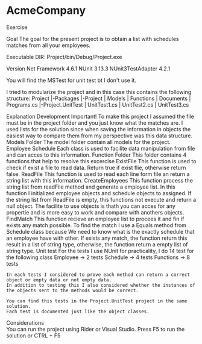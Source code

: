 # AcmeCompany
Exercise

Goal
    The goal for the present project is to obtain a list with schedules matches from all your employees.

Executable
  DIR: Project/bin/Debug/Project.exe
  
Version
  Net Framework 4.6.1
  NUnit 3.13.3
  NUnit3TestAdapter 4.2.1
 
 You will find the MSTest for unit test bt I don't use it.
 
I tried to modularize the project and in this case this contains the following structure:
  Project
  |-Packages
  |-Project
    | Models
    | Functions
    | Documents
    | Programs.cs
  |-Project.UnitTest
    | UnitTest1.cs
    | UnitTest2.cs
    | UnitTest3.cs

Explanation
  Development
    Important!
      To make this project I assumed the file must be in the project folder and you just know what the matches are.
      I used lists for the solution since when saving the information in objects the easiest way to compare them from my perspective was this data structure.
    Models Folder
      The model folder contain all models for the project.
        Employee
        Schedule
      Each class is used to facilite data manipulation from file and can acces to this information.
    Function Folder
      This folder contains 4 functions that help to resolve this excercise
        ExistFile
          This function is used to check if exist a file to read data.
          Return true if exist flie, otherwise return false.
        ReadFile
          This function is used to read each line form file an return a string list with this information.
        CreateEmployees
          This function process the string list from readFile method and generate a employee list.
          In this function I initialized employee objects and schedule objects to assigned.
          If the string list from ReadFile is empty, this functions not execute and return a null object.
          The facilite to use objects is thath you can acces for any propertie and is more easy to work and compare with anothers objects.
        FindMatch
          This function recieve an employee list to procees it and fin if exists any match possible.
          To find the match I use a Equals method from Schedule class because We need to know what is the exactly schedule that an employee have with other.
          If exists any match, the function return this result in a list of string type, otherwise, the function return a empty list of string type.
  Unit test
    For the tests I use NUnit for practicality, I do 14 test for the following class
      Employee -> 2 tests
      Schedule -> 4 tests
      Functions -> 8 tests
    
    In each tests I considered to prove each method can return a correct object or empty data or not empty data.
    In addition to testing this I also considered whether the instances of the objects sent to the methods would be correct.
    
    You can find this tests in the Project.UnitTest project in the same solution.
    Each test is documented just like the object classes.
 
 Considerations   
  You can run the project using Rider or Visual Studio.
  Press F5 to run the solution or CTRL + F5 
  
